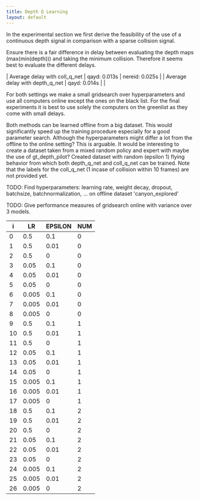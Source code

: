 ```yaml
---
title: Depth Q Learning
layout: default
---
```


In the experimental section we first derive the feasibility of the use of a continuous depth signal in comparison with a sparse collision signal.

Ensure there is a fair difference in delay between evaluating the depth maps (max(min(depth))) and taking the minimum collision.
Therefore it seems best to evaluate the different delays. 

| Average delay with coll_q_net  | qayd: 0.013s | nereid: 0.025s |
| Average delay with depth_q_net | qayd: 0.014s | |


For both settings we make a small gridsearch over hyperparameters and use all computers online except the ones on the black list.
For the final experiments it is best to use solely the computers on the greenlist as they come with small delays.

Both methods can be learned offline from a big dataset. This would significantly speed up the training procedure especially for a good parameter search.
Although the hyperparameters might differ a lot from the offline to the online setting? This is arguable. 
It would be interesting to create a dataset taken from a mixed random policy and expert with maybe the use of gt_depth_pilot?
Created dataset with random (epsilon 1) flying behavior from which both depth_q_net and coll_q_net can be trained. 
Note that the labels for the coll_q_net (1 incase of collision within 10 frames) are not provided yet.


TODO:
Find hyperparameters: learning rate, weight decay, dropout, batchsize, batchnormalization, ... on offline dataset 'canyon_explored'

TODO:
Give performance measures of gridsearch online with variance over 3 models.

| i | LR | EPSILON | NUM |
|-|-|-|-| 
| 0 | 0.5 | 0.1 | 0 |
| 1 | 0.5 | 0.01 | 0 |
| 2 | 0.5 | 0 | 0 |
| 3 | 0.05 | 0.1 | 0 |
| 4 | 0.05 | 0.01 | 0 |
| 5 | 0.05 | 0 | 0 |
| 6 | 0.005 | 0.1 | 0 |
| 7 | 0.005 | 0.01 | 0 |
| 8 | 0.005 | 0 | 0 |
| 9 | 0.5 | 0.1 | 1 |
| 10 | 0.5 | 0.01 | 1 |
| 11 | 0.5 | 0 | 1 |
| 12 | 0.05 | 0.1 | 1 |
| 13 | 0.05 | 0.01 | 1 |
| 14 | 0.05 | 0 | 1 |
| 15 | 0.005 | 0.1 | 1 |
| 16 | 0.005 | 0.01 | 1 |
| 17 | 0.005 | 0 | 1 |
| 18 | 0.5 | 0.1 | 2 |
| 19 | 0.5 | 0.01 | 2 |
| 20 | 0.5 | 0 | 2 |
| 21 | 0.05 | 0.1 | 2 |
| 22 | 0.05 | 0.01 | 2 |
| 23 | 0.05 | 0 | 2 |
| 24 | 0.005 | 0.1 | 2 |
| 25 | 0.005 | 0.01 | 2 |
| 26 | 0.005 | 0 | 2 |

